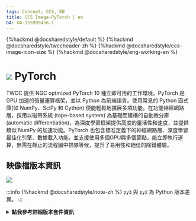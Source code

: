```yaml
---
tags: Concept, CCS, EN
title: CCS Image-PyTorch | en
GA: UA-155999456-1
---
```


{%hackmd @docsharedstyle/default %}
{%hackmd @docsharedstyle/twccheader-zh %}
{%hackmd @docsharedstyle/ccs-image-icon-size %}
{%hackmd @docsharedstyle/eng-working-en %}

# <img class="ccsimgicon" src="https://cos.twcc.ai/SYS-MANUAL/uploads/upload_60c298573392b441958d75106686c11d.png"> PyTorch

TWCC 提供 NGC optmized PyTorch 10 種立即可用的工作環境。PyTorch 是 GPU 加速的張量運算框架，並以 Python 為前端語言。使用常見的 Python 函式庫(如 NumPy、SciPy 和 Cython) 便能輕鬆地擴展多項功能。在功能神經網路層，採用以磁帶系統 (tape-based system) 為基礎而建構的自動微分庫 (automatic differentiation)，為深度學習框架提供高度的靈活性和速度，並提供類似 NumPy 的加速功能。PyTorch 也包含標准定義下的神經網路層、深度學習最佳化引擎、數據載入功能，並支援使用多個GPU與多個節點。能立即執行運算，無需在靜止的流程圖中排隊等候，提升了易用性和絕佳的除錯體驗。

## <i class="fa fa-sticky-note" aria-hidden="true"></i> <span class="ccsimglist">映像檔版本資訊</span> 

![](https://cos.twcc.ai/SYS-MANUAL/uploads/upload_195b9e138cd380c1c1c6359b0d12ee13.png)


:::info
{%hackmd @docsharedstyle/note-zh %}
`py3` 與 `py2` 為 Python 版本差異。
:::

<details class="docspoiler">

<summary><b>點我參考詳細版本套件資訊</b></summary>

- [pytorch-21.06-py3](https://docs.nvidia.com/deeplearning/frameworks/pytorch-release-notes/rel_21-06.html#rel_21-06)
- [pytorch-21.02-py3](https://docs.nvidia.com/deeplearning/frameworks/pytorch-release-notes/rel_21-02.html#rel_21-02)
- [pytorch-20.11-py3](https://docs.nvidia.com/deeplearning/frameworks/pytorch-release-notes/rel_20-11.html#rel_20-11)
- [pytorch-20.08-py3](https://docs.nvidia.com/deeplearning/frameworks/pytorch-release-notes/rel_20-08.html#rel_20-08)
- [pytorch-20.06-py3](https://docs.nvidia.com/deeplearning/frameworks/pytorch-release-notes/rel_20-06.html#rel_20-06)
- [pytorch-20.02-py3](https://docs.nvidia.com/deeplearning/frameworks/pytorch-release-notes/rel_20-02.html#rel_20-02)
- [pytorch-19.11-py3](https://docs.nvidia.com/deeplearning/frameworks/pytorch-release-notes/rel_19-11.html#rel_19-11)
- [pytorch-19.08-py3](https://docs.nvidia.com/deeplearning/frameworks/pytorch-release-notes/rel_19-08.html#rel_19-08)
- [pytorch-19.02-py3-v1](https://docs.nvidia.com/deeplearning/frameworks/pytorch-release-notes/rel_19-02.html#rel_19-02)
- [pytorch-18.12-py3-v1](https://docs.nvidia.com/deeplearning/frameworks/pytorch-release-notes/rel_18-12.html#rel_18-12)
- [pytorch-18.10-py3-v1](https://docs.nvidia.com/deeplearning/frameworks/pytorch-release-notes/rel_18-10.html#rel_18-10)
- [pytorch-18.08-py3-v1](https://docs.nvidia.com/deeplearning/frameworks/pytorch-release-notes/rel_18.08.html#rel_18.08)

</details>